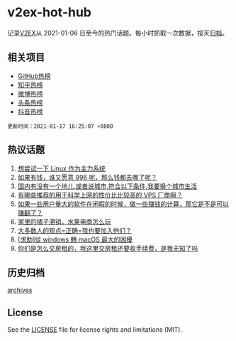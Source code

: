 # v2ex-hot-hub

 记录[V2EX](https://www.v2ex.com/)从 2021-01-06 日至今的热门话题。每小时抓取一次数据，按天[归档](archives)。
 
 ## 相关项目

- [GitHub热榜](https://github.com/lonnyzhang423/github-hot-hub)
- [知乎热榜](https://github.com/lonnyzhang423/zhihu-hot-hub)
- [微博热榜](https://github.com/lonnyzhang423/weibo-hot-hub)
- [头条热榜](https://github.com/lonnyzhang423/toutiao-hot-hub)
- [抖音热榜](https://github.com/lonnyzhang423/douyin-hot-hub)


 `更新时间：2021-01-17 16:25:07 +0800`

## 热议话题

1. [想尝试一下 Linux 作为主力系统](https://www.v2ex.com/t/745492)
1. [如果有钱，谁又愿意 996 呢，那么钱都去哪了呢？](https://www.v2ex.com/t/745581)
1. [国内有没有一个地儿,或者说城市,符合以下条件,我要换个城市生活](https://www.v2ex.com/t/745623)
1. [有哪些推荐的用于科学上网的性价比比较高的 VPS 厂商啊？](https://www.v2ex.com/t/745547)
1. [如果一些用户量大的软件在闲暇的时候，做一些赚钱的计算，那它是不是可以赚翻了？](https://www.v2ex.com/t/745534)
1. [家里的橘子滞销，水果电商怎么玩](https://www.v2ex.com/t/745600)
1. [大多数人的观点=正确=我也要加入他们？](https://www.v2ex.com/t/745580)
1. [[求助]從 windows 轉 macOS 最大的困擾](https://www.v2ex.com/t/745609)
1. [你们是怎么交房租的，我这里交房租还要收手续费，是我无知了吗](https://www.v2ex.com/t/745627)

## 历史归档

[archives](archives)

## License

See the [LICENSE](LICENSE) file for license rights and limitations (MIT).
